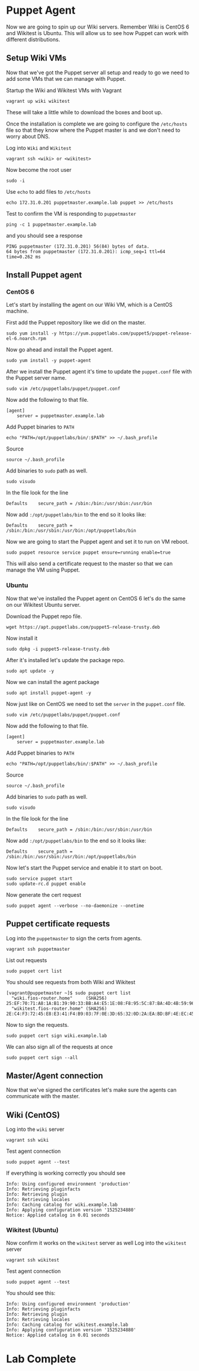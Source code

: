 # Puppet Agent


Now we are going to spin up our Wiki servers.  Remember Wiki is CentOS 6 and Wikitest is Ubuntu.  This will allow us to see how Puppet can work with different distributions.   

## Setup Wiki VMs
Now that we've got the Puppet server all setup and ready to go we need to add some VMs that we can manage with Puppet.

Startup the Wiki and Wikitest VMs with Vagrant
```
vagrant up wiki wikitest 
```

These will take a little while to download the boxes and boot up. 

Once the installation is complete we are going to configure the `/etc/hosts` file so that they know where the Puppet master is and we don't need to worry about DNS. 

Log into `Wiki` and `Wikitest`
```
vagrant ssh <wiki> or <wikitest>
```

Now become the root user
```
sudo -i 
```

Use `echo` to add files to `/etc/hosts`
```
echo 172.31.0.201 puppetmaster.example.lab puppet >> /etc/hosts
```

Test to confirm the VM is responding to `puppetmaster` 
```
ping -c 1 puppetmaster.example.lab 
```

and you should see a response 

```
PING puppetmaster (172.31.0.201) 56(84) bytes of data.
64 bytes from puppetmaster (172.31.0.201): icmp_seq=1 ttl=64 time=0.262 ms
```

## Install Puppet agent 

### CentOS 6
Let's start by installing the agent on our Wiki VM, which is a CentOS machine. 

First add the Puppet repository like we did on the master. 
```
sudo yum install -y https://yum.puppetlabs.com/puppet5/puppet-release-el-6.noarch.rpm
```

Now go ahead and install the Puppet agent. 
```
sudo yum install -y puppet-agent
```

After we install the Puppet agent it's time to update the `puppet.conf` file with the Puppet server name. 

```
sudo vim /etc/puppetlabs/puppet/puppet.conf
```

Now add the following to that file. 
```
[agent]
    server = puppetmaster.example.lab
```

Add Puppet binaries to `PATH`
```
echo "PATH=/opt/puppetlabs/bin/:$PATH" >> ~/.bash_profile
```

Source
```
source ~/.bash_profile
```

Add binaries to `sudo` path as well. 
```
sudo visudo 
```

In the file look for the line 
```
Defaults    secure_path = /sbin:/bin:/usr/sbin:/usr/bin
```

Now add `:/opt/puppetlabs/bin` to the end so it looks like:
```
Defaults    secure_path = /sbin:/bin:/usr/sbin:/usr/bin:/opt/puppetlabs/bin
```

Now we are going to start the Puppet agent and set it to run on VM reboot. 
```
sudo puppet resource service puppet ensure=running enable=true
```

This will also send a certificate request to the master so that we can manage the VM using Puppet. 

### Ubuntu 
Now that we've installed the Puppet agent on CentOS 6 let's do the same on our Wikitest Ubuntu server. 

Download the Puppet repo file. 
```
wget https://apt.puppetlabs.com/puppet5-release-trusty.deb
```

Now install it 
```
sudo dpkg -i puppet5-release-trusty.deb
```

After it's installed let's update the package repo. 
```
sudo apt update -y 
```

Now we can install the agent package
```
sudo apt install puppet-agent -y
```

Now just like on CentOS we need to set the `server` in the `puppet.conf` file. 

```
sudo vim /etc/puppetlabs/puppet/puppet.conf
```

Now add the following to that file. 
```
[agent]
    server = puppetmaster.example.lab
```

Add Puppet binaries to `PATH`
```
echo "PATH=/opt/puppetlabs/bin/:$PATH" >> ~/.bash_profile
```

Source
```
source ~/.bash_profile
```

Add binaries to `sudo` path as well. 
```
sudo visudo 
```

In the file look for the line 
```
Defaults    secure_path = /sbin:/bin:/usr/sbin:/usr/bin
```

Now add `:/opt/puppetlabs/bin` to the end so it looks like:
```
Defaults    secure_path = /sbin:/bin:/usr/sbin:/usr/bin:/opt/puppetlabs/bin
```

Now let's start the Puppet service and enable it to start on boot. 
```
sudo service puppet start
sudo update-rc.d puppet enable
```

Now generate the cert request
```
sudo puppet agent --verbose --no-daemonize --onetime
```

## Puppet certificate requests
Log into the `puppetmaster` to sign the certs from agents. 
```
vagrant ssh puppetmaster
```

List out requests 
```
sudo puppet cert list 
```

You should see requests from both Wiki and Wikitest 
```
[vagrant@puppetmaster ~]$ sudo puppet cert list
  "wiki.fios-router.home"     (SHA256) 25:EF:70:71:A8:1A:B1:39:90:33:BB:A4:E5:1E:08:F8:95:5C:87:BA:4D:4B:59:96:E8:28:36:C7:70:A0:B1:05
  "wikitest.fios-router.home" (SHA256) 2E:C4:F3:72:45:E8:E3:41:F4:B9:03:7F:0E:3D:65:32:0D:2A:EA:BD:BF:4E:EC:45:C0:FA:9D:EF:C8:5D:37:87
```

Now to sign the requests. 

```
sudo puppet cert sign wiki.example.lab 
```

We can also sign all of the requests at once 
```
sudo puppet cert sign --all 
```

## Master/Agent connection 
Now that we've signed the certificates let's make sure the agents can communicate with the master. 

## Wiki (CentOS) 
Log into the `wiki` server 
```
vagrant ssh wiki 
```

Test agent connection 
```
sudo puppet agent --test
```

If everything is working correctly you should see 
```
Info: Using configured environment 'production'
Info: Retrieving pluginfacts
Info: Retrieving plugin
Info: Retrieving locales
Info: Caching catalog for wiki.example.lab
Info: Applying configuration version '1525234880'
Notice: Applied catalog in 0.01 seconds
```

### Wikitest (Ubuntu)
Now confirm it works on the `wikitest` server as well 
Log into the `wikitest` server
```
vagrant ssh wikitest 
```

Test agent connection 
```
sudo puppet agent --test 
```

You should see this: 
```
Info: Using configured environment 'production'
Info: Retrieving pluginfacts
Info: Retrieving plugin
Info: Retrieving locales
Info: Caching catalog for wikitest.example.lab
Info: Applying configuration version '1525234880'
Notice: Applied catalog in 0.01 seconds
```

# Lab Complete 